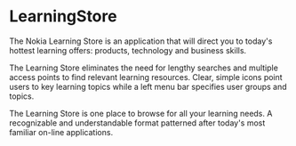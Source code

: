 # LearningStore

The Nokia Learning Store is an application that will direct you to today's hottest learning offers: products, technology and business skills.

The Learning Store eliminates the need for lengthy searches and multiple access points to find relevant learning resources. Clear, simple icons point users to key learning topics while a left menu bar specifies user groups and topics.

The Learning Store is one place to browse for all your learning needs. A recognizable and understandable format patterned after today's most familiar on-line applications.
